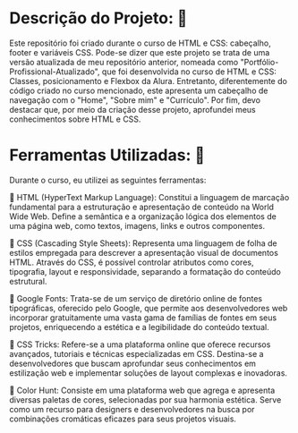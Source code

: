 # Descrição do Projeto: 💫

Este repositório foi criado durante o curso de
HTML e CSS: cabeçalho, footer e variáveis CSS. Pode-se dizer que este projeto se trata de uma versão atualizada de meu repositório anterior, nomeada como "Portfólio-Profissional-Atualizado", que foi desenvolvida no curso de HTML e CSS: Classes, posicionamento e Flexbox da Alura. Entretanto, diferentemente do código criado no curso mencionado, este apresenta um cabeçalho de navegação com o "Home", "Sobre mim" e "Currículo". Por fim, devo destacar que, por meio da criação desse projeto, aprofundei meus conhecimentos sobre HTML e CSS.

# Ferramentas Utilizadas: 🔨
Durante o curso, eu utilizei as seguintes ferramentas:

 🔧 HTML (HyperText Markup Language): Constitui a linguagem de marcação fundamental para a estruturação e apresentação de conteúdo na World Wide Web. Define a semântica e a organização lógica dos elementos de uma página web, como textos, imagens, links e outros componentes.

 🔧 CSS (Cascading Style Sheets): Representa uma linguagem de folha de estilos empregada para descrever a apresentação visual de documentos HTML. Através do CSS, é possível controlar atributos como cores, tipografia, layout e responsividade, separando a formatação do conteúdo estrutural.

 🔧 Google Fonts: Trata-se de um serviço de diretório online de fontes tipográficas, oferecido pelo Google, que permite aos desenvolvedores web incorporar gratuitamente uma vasta gama de famílias de fontes em seus projetos, enriquecendo a estética e a legibilidade do conteúdo textual.

 🔧 CSS Tricks: Refere-se a uma plataforma online que oferece recursos avançados, tutoriais e técnicas especializadas em CSS. Destina-se a desenvolvedores que buscam aprofundar seus conhecimentos em estilização web e implementar soluções de layout complexas e inovadoras.

 🔧 Color Hunt: Consiste em uma plataforma web que agrega e apresenta diversas paletas de cores, selecionadas por sua harmonia estética. Serve como um recurso para designers e desenvolvedores na busca por combinações cromáticas eficazes para seus projetos visuais.







